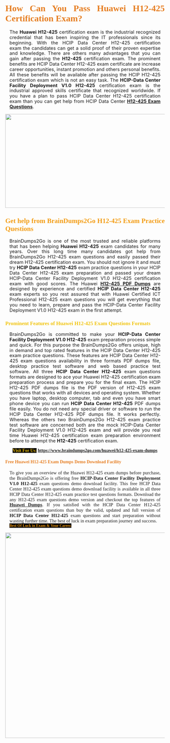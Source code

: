 <h1 style="text-align: justify;"><span style="font-family:Georgia,serif;"><span style="color:#e67e22;"><strong>How Can You Pass Huawei H12-425 Certification Exam?</strong></span></span></h1>

<p style="text-align:justify; margin:0in 10pt"><span style="font-size:11pt"><span style="line-height:115%"><span sans-serif="" style="font-family:Calibri,">The <strong>Huawei H12-425</strong> certification exam is the industrial recognized credential that has been inspiring the IT professionals since its beginning. With the HCIP Data Center H12-425 certification exam the candidates can get a solid proof of their proven expertise and knowledge. There are others many advantages that you can gain after passing the <strong> H12-425</strong> certification exam. The prominent benefits are HCIP Data Center H12-425 exam certificate are increase career opportunities, instant promotion and others personal benefits. All these benefits will be available after passing the HCIP H12-425 certification exam which is not an easy task. The <strong>HCIP-Data Center Facility Deployment V1.0 H12-425</strong> certification exam is the industrial approved skills certificate that recognized worldwide. If you have a plan to pass HCIP Data Center H12-425 certification exam than you can get help from HCIP Data Center <strong><a href="https://www.braindumps2go.com/huawei/h12-425-exam-dumps">H12-425 Exam Questions</a></strong>.</span></span></span></p>

<p style="text-align: center;"><a href="https://www.braindumps2go.com/huawei/h12-425-exam-dumps"><img alt="" src="https://i.imgur.com/Oa51Xhq.jpeg" style="width: 750px; height: 297px;" /><span style="display: none;"> </span></a></p>

<h2 style="text-align: justify;"><span style="font-family:Georgia,serif;"><span style="color:#f39c12;"><strong>Get help from BrainDumps2Go H12-425 Exam Practice Questions</strong></span></span></h2>

<p style="text-align:justify; margin:0in 10pt"><span style="font-size:11pt"><span style="line-height:115%"><span sans-serif="" style="font-family:Calibri,">BrainDumps2Go is one of the most trusted and reliable platforms that has been helping <strong>Huawei H12-425</strong> exam candidates for many years. Over this long time many candidates got help from BrainDumps2Go H12-425 exam questions and easily passed their dream H12-425 certification exam. You should not ignore it and must try <strong>HCIP Data Center H12-425</strong> exam practice questions in your HCIP Data Center H12-425 exam preparation and passed your dream HCIP-Data Center Facility Deployment V1.0 H12-425 certification exam with good scores. The Huawei <strong><a href="https://www.braindumps2go.com/huawei/h12-425-exam-dumps">H12-425 PDF Dumps</a></strong> are designed by experience and certified <strong>HCIP Data Center H12-425</strong> exam experts so you rest assured that with Huawei Certified ICT Professional H12-425 exam questions you will get everything that you need to learn, prepare and pass the HCIP-Data Center Facility Deployment V1.0 H12-425 exam in the first attempt. </span></span></span></p>

<h3 style="text-align: justify;"><span style="font-family:Georgia,serif;"><span style="color:#f1c40f;"><strong>Prominent Features of Huawei H12-425 Exam Questions Formats</strong></span></span></h3>

<p style="text-align:justify; margin:0in 10pt"><span style="font-size:11pt"><span style="line-height:115%"><span sans-serif="" style="font-family:Calibri,">BrainDumps2Go is committed to make your <strong>HCIP-Data Center Facility Deployment V1.0 H12-425</strong> exam preparation process simple and quick. For this purpose the BrainDumps2Go offers unique, high in demand and top rated features in the HCIP Data Center H12-425 exam practice questions. These features are HCIP Data Center H12-425 exam questions availability in three formats PDF dumps file, desktop practice test software and web based practice test software. All three <strong>HCIP Data Center H12-425</strong> exam questions formats are designed to ace your Huawei H12-425 certification exam preparation process and prepare you for the final exam. The HCIP H12-425 PDF dumps file is the PDF version of H12-425 exam questions that works with all devices and operating system. Whether you have laptop, desktop computer, tab and even you have smart phone device you can run <strong>HCIP Data Center H12-425</strong> PDF dumps file easily. You do not need any special driver or software to run the HCIP Data Center H12-425 PDF dumps file. It works perfectly. Whereas the others two BrainDumps2Go H12-425 exam practice test software are concerned both are the mock HCIP-Data Center Facility Deployment V1.0 H12-425 exam and will provide you real time Huawei H12-425 certification exam preparation environment before to attempt the <strong> H12-425</strong> certification exam.</span></span></span></p>

<p style="text-align: center;"><span style="font-family:Georgia,serif;"><strong><span style="color:#f1c40f;"><span style="background-color:#000000;">Visit For Us:</span></span> <a href="https://www.braindumps2go.com/huawei/h12-425-exam-dumps">https://www.braindumps2go.com/huawei/h12-425-exam-dumps</a></strong></span></p>

<h4 style="text-align: justify;"><span style="font-family:Georgia,serif;"><span style="color:#e67e22;"><strong>Free Huawei H12-425 Exam Dumps Demo Download Facility</strong></span></span></h4>

<p style="text-align:justify; margin:0in 10pt"><span style="font-size:11pt"><span style="line-height:115%"><span sans-serif="" style="font-family:Calibri,"><span style="font-family:Georgia,serif;">To give you an overview of the Huawei H12-425 exam dumps before purchase, the BrainDumps2Go is offering free <strong>HCIP-Data Center Facility Deployment V1.0 H12-425</strong> exam questions demo download facility. This free HCIP Data Center H12-425 exam questions demo download facility is available in all three HCIP Data Center H12-425 exam practice test questions formats. Download the any H12-425 exam questions demo version and checkout the top features of <strong><a href="https://www.braindumps2go.com/huawei-exam-dumps">Huawei Dumps</a></strong>. If you satisfied with the HCIP Data Center H12-425 certification exam questions than buy the valid, updated and full version of <strong>HCIP Data Center H12-425</strong> exam questions and start preparation without wasting further time. The best of luck in exam preparation journey and success.</span></span></span></span></p>

<p style="text-align:justify; margin:0in 10pt"><strong><span style="font-size:12px;"><span style="color:#f39c12;"><span style="font-family:Georgia,serif;"><strong><span style="line-height:115%"><span style="background-color:#000000;">Best Of Luck in Exam & Your Career.</span></span></strong></span></span></span></strong></p>

<p style="text-align: center;"><strong><a href="https://www.braindumps2go.com/huawei/h12-425-exam-dumps"><img alt="" src="https://i.imgur.com/71HcEHp.jpeg" style="width: 600px; height: 650px;" /></a></strong></p>
